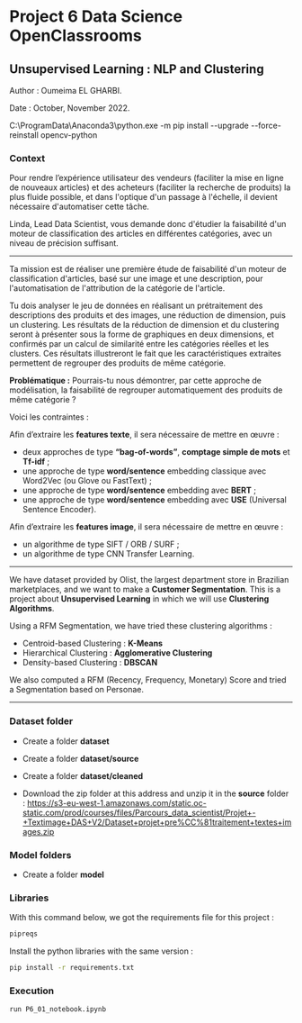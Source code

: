 # Project 6 Data Science OpenClassrooms

## Unsupervised Learning : NLP and Clustering

Author : Oumeima EL GHARBI.

Date : October, November 2022.

C:\ProgramData\Anaconda3\python.exe -m pip install --upgrade --force-reinstall opencv-python

### Context

Pour rendre l’expérience utilisateur des vendeurs (faciliter la mise en ligne de nouveaux articles) et des acheteurs (faciliter la recherche de produits) la plus fluide possible, et dans l'optique d'un passage à l'échelle, il devient nécessaire d'automatiser cette tâche.

Linda, Lead Data Scientist, vous demande donc d'étudier la faisabilité d'un moteur de classification des articles en différentes catégories, avec un niveau de précision suffisant.

*****

Ta mission est de réaliser une première étude de faisabilité d'un moteur de classification d'articles, basé sur une image et une description, pour l'automatisation de l'attribution de la catégorie de l'article.

Tu dois analyser le jeu de données en réalisant un prétraitement des descriptions des produits et des images, une réduction de dimension, puis un clustering. Les résultats de la réduction de dimension et du clustering seront à présenter sous la forme de graphiques en deux dimensions, et confirmés par un calcul de similarité entre les catégories réelles et les clusters. Ces résultats illustreront le fait que les caractéristiques extraites permettent de regrouper des produits de même catégorie.

**Problématique :**
Pourrais-tu nous démontrer, par cette approche de modélisation, la faisabilité de regrouper automatiquement des produits de même catégorie ?

Voici les contraintes :

Afin d’extraire les **features texte**, il sera nécessaire de mettre en œuvre :
- deux approches de type **“bag-of-words”**, **comptage simple de mots** et **Tf-idf** ;
- une approche de type **word/sentence** embedding classique avec Word2Vec (ou Glove ou FastText) ;
- une approche de type **word/sentence** embedding avec **BERT** ;
- une approche de type **word/sentence** embedding avec **USE** (Universal Sentence Encoder).


Afin d’extraire les **features image**, il sera nécessaire de mettre en œuvre :
- un algorithme de type SIFT / ORB / SURF ;
- un algorithme de type CNN Transfer Learning.


***********
We have dataset provided by Olist, the largest department store in Brazilian marketplaces, and we want to make a **Customer Segmentation**.
This is a project about **Unsupervised Learning** in which we will use **Clustering Algorithms**.

Using a RFM Segmentation, we have tried these clustering algorithms :

- Centroid-based Clustering : **K-Means**
- Hierarchical Clustering : **Agglomerative Clustering**
- Density-based Clustering : **DBSCAN**

We also computed a RFM (Recency, Frequency, Monetary) Score and tried a Segmentation based on Personae.
***********


### Dataset folder

- Create a folder **dataset**

- Create a folder **dataset/source**
- Create a folder **dataset/cleaned**

- Download the zip folder at this address and unzip it in the **source** folder :
  https://s3-eu-west-1.amazonaws.com/static.oc-static.com/prod/courses/files/Parcours_data_scientist/Projet+-+Textimage+DAS+V2/Dataset+projet+pre%CC%81traitement+textes+images.zip
 


### Model folders

- Create a folder **model**

### Libraries

With this command below, we got the requirements file for this project :
```bash
pipreqs
```

Install the python libraries with the same version :

```bash
pip install -r requirements.txt
```



### Execution

```bash
run P6_01_notebook.ipynb
```


